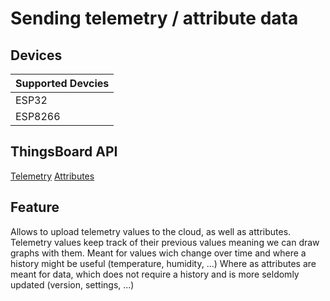 # Sending telemetry / attribute data

## Devices
| Supported Devcies |
|-------------------|
|  ESP32            |
|  ESP8266          |

## ThingsBoard API
[Telemetry](https://thingsboard.io/docs/user-guide/telemetry/)
[Attributes](https://thingsboard.io/docs/user-guide/attributes/)

## Feature
Allows to upload telemetry values to the cloud, as well as attributes.
Telemetry values keep track of their previous values meaning we can draw graphs with them.
Meant for values wich change over time and where a history might be useful (temperature, humidity, ...)
Where as attributes are meant for data, which does not require a history and is more seldomly updated (version, settings, ...)
